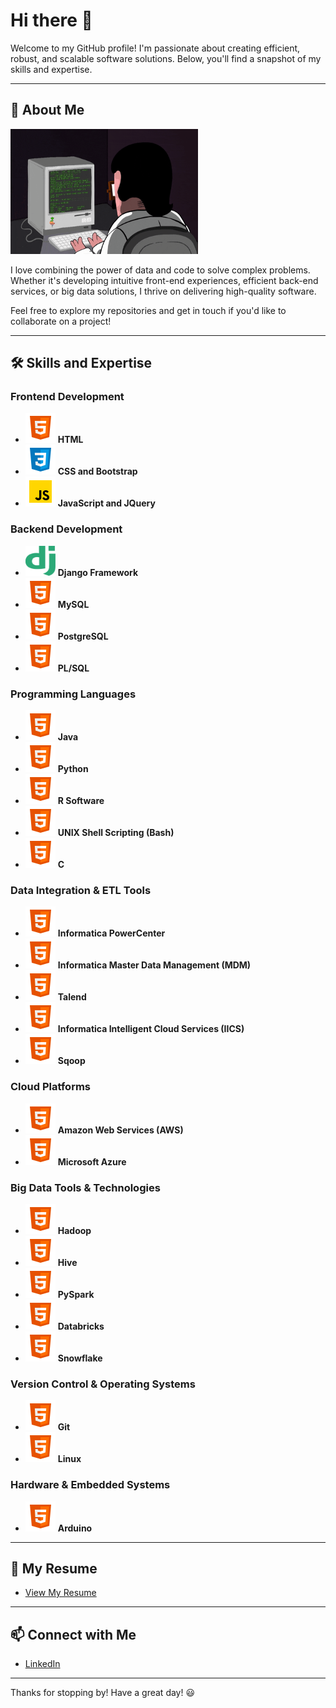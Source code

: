 # Hi there 👋

Welcome to my GitHub profile! I'm passionate about creating efficient, robust, and scalable software solutions. Below, you'll find a snapshot of my skills and expertise.

---

## 🌟 About Me

<img src="./Images & GIFs/Coder.gif" width="300" height="200" alt="Coding Animation">

I love combining the power of data and code to solve complex problems. Whether it's developing intuitive front-end experiences, efficient back-end services, or big data solutions, I thrive on delivering high-quality software.

Feel free to explore my repositories and get in touch if you'd like to collaborate on a project!

---

## 🛠️ Skills and Expertise

### Frontend Development
- <img src="./Images & GIFs/HTML.png" width="48" height="48"> **HTML**
- <img src="./Images & GIFs/CSS.png" width="48" height="48"> **CSS and Bootstrap**
- <img src="./Images & GIFs/JS.png" width="48" height="48"> **JavaScript and JQuery**

### Backend Development
- <img src="./Images & GIFs/django.svg" width="48" height="48"> **Django Framework**
- <img src="./Images & GIFs/html.png" width="48" height="48"> **MySQL**
- <img src="./Images & GIFs/html.png" width="48" height="48"> **PostgreSQL**
- <img src="./Images & GIFs/html.png" width="48" height="48"> **PL/SQL**

### Programming Languages
- <img src="./Images & GIFs/html.png" width="48" height="48"> **Java**
- <img src="./Images & GIFs/html.png" width="48" height="48"> **Python**
- <img src="./Images & GIFs/html.png" width="48" height="48"> **R Software**
- <img src="./Images & GIFs/html.png" width="48" height="48"> **UNIX Shell Scripting (Bash)**
- <img src="./Images & GIFs/html.png" width="48" height="48"> **C**

### Data Integration & ETL Tools
- <img src="./Images & GIFs/html.png" width="48" height="48"> **Informatica PowerCenter**
- <img src="./Images & GIFs/html.png" width="48" height="48"> **Informatica Master Data Management (MDM)**
- <img src="./Images & GIFs/html.png" width="48" height="48"> **Talend**
- <img src="./Images & GIFs/html.png" width="48" height="48"> **Informatica Intelligent Cloud Services (IICS)**
- <img src="./Images & GIFs/html.png" width="48" height="48"> **Sqoop**

### Cloud Platforms
- <img src="./Images & GIFs/html.png" width="48" height="48"> **Amazon Web Services (AWS)**
- <img src="./Images & GIFs/html.png" width="48" height="48"> **Microsoft Azure**

### Big Data Tools & Technologies
- <img src="./Images & GIFs/html.png" width="48" height="48"> **Hadoop**
- <img src="./Images & GIFs/html.png" width="48" height="48"> **Hive**
- <img src="./Images & GIFs/html.png" width="48" height="48"> **PySpark**
- <img src="./Images & GIFs/html.png" width="48" height="48"> **Databricks**
- <img src="./Images & GIFs/html.png" width="48" height="48"> **Snowflake**

### Version Control & Operating Systems
- <img src="./Images & GIFs/html.png" width="48" height="48"> **Git**
- <img src="./Images & GIFs/html.png" width="48" height="48"> **Linux**

### Hardware & Embedded Systems 
- <img src="./Images & GIFs/html.png" width="48" height="48"> **Arduino**

---

## 📄 My Resume 
- [View My Resume](https://github.com/yourusername/yourrepository/raw/main/assets/yourresume.pdf)

---

## 📫 Connect with Me

- [LinkedIn](https://www.linkedin.com)

---

Thanks for stopping by! Have a great day! 😃
